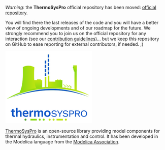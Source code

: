 *Warning*: the **ThermoSysPro** official repository has been moved: [official repository](https://gitlab.pam-retd.fr/thermosysproandco/ThermoSysPro).

You will find there the last releases of the code and you will have a better view of ongoing developments and of our roadmap for the future. We strongly recommend you to join us on the official repository for any interaction (see our [contribution guidelines](https://gitlab.pam-retd.fr/thermosysproandco/ThermoSysPro/-/blob/master/ContributionsWorkflow.md?ref_type=heads))... but we keep this repository on GitHub to ease reporting for external contributors, if needed. ;)

![ThermoSysPro](.resource/logo_tsp.png) 

[ThermoSysPro](https://thermosyspro.com) is an open-source library providing model components for thermal hydraulics, instrumentation and control. It has been developed in the Modelica language from the [Modelica Association](https://www.modelica.org).
